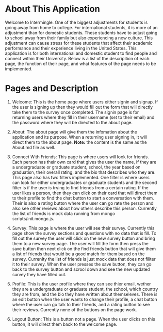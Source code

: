# About This Application

Welcome to Intermingle. One of the biggest adjustments for students is going away from home to college. For international students, it is more of an adjustment than for domestic students. These students have to adjust going to school away from their family but also experiencing a new culture. This adjustment can cause stress for these students that affect their academic performance and their experience living in the United States. This application is for both international and domestic student to find people and connect within their University. Below is a list of the descripition of each page, the function of their page, and what features of the page needs to be implemented. 

# Pages and Description

1. Welcome: This is the home page where users either signin and signup. If the user is signing up then they would fill out the form that will directly take them to the survey once completed. The signin page is for returning users where they fill in their username (set to their email) and the password where they will be directed to the about page.

2. About: The about page will give them the infomation about the application and its purpose. When a returning user signing in, it will direct them to the about page. **Note:** the content is the same as the About.md file as well.

3. Connect With Friends: This page is where users will look for friends. Each person has their own card that gives the user the name, if they are a undergraduate or graduate student, school, the year based on graduation, their overall rating, and the bio that describes who they are. This page also has two filters implemented. One filter is where users can look for either undergraduates or graduate students and the second filter is if the user is trying to find friends from a certain rating. If the user likes a person, then they can click on their card that will direct them to their profile to find the chat button to start a conversation with them. Their is also a rating button where the user can go rate the person and also see other reviews about how others describe this person. Currently the list of friends is mock data running from mongo scripts/init.mongo.js. 

4. Survey: This page is where the user will see their survey. Currently this page show the survey sections and questions with no data that is fill. To fill out the survey the user will click on the new survey button and bring them to a new survey page. The user will fill the form then press the save button then next click on the find friends button that will give them a list of friends that would be a good match for them based on the survey. Currenlty the list of friends is just mock data that does not filiter it to their survey. When the user presses the save button, they can go back to the survey button and scrool down and see the new updated survey they have filled out. 

5. Profile: This is the user profile where they can see thier email, wether they are a undergraduate or graduate student, the school, which country they are from, and the bio they have written about themseleves. There is an edit button when the user wants to change their profile, a chat button where the user can go talk to their friends, and a rating button to see their reviews. Currently none of the buttons on the page work.

6. Logout Button: This is a button not a page. When the user clicks on this button, it will direct them back to the welcome page.
